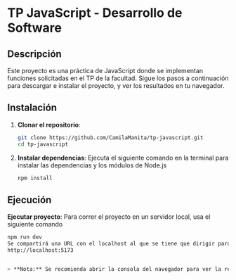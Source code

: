 # TP JavaScript - Desarrollo de Software

## Descripción
Este proyecto es una práctica de JavaScript donde se implementan funciones solicitadas en el TP de la facultad. Sigue los pasos a continuación para descargar e instalar el proyecto, y ver los resultados en tu navegador.

## Instalación

1. **Clonar el repositorio**:
   ```bash
   git clone https://github.com/CamilaManita/tp-javascript.git
   cd tp-javascript
2. **Instalar dependencias**:
   Ejecuta el siguiente comando en la terminal para instalar las dependencias y los módulos de Node.js
   ```bash
   npm install

## Ejecución
**Ejecutar proyecto**:
   Para correr el proyecto en un servidor local, usa el siguiente comando
   ```bash
   npm run dev
   Se compartirá una URL con el localhost al que se tiene que dirigir para poder visualizar el proyecto
   http://localhost:5173


> **Nota:** Se recomienda abrir la consola del navegador para ver la resolución completa del proyecto.
